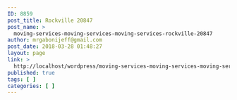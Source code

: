 ```yaml
---
ID: 8859
post_title: Rockville 20847
post_name: >
  moving-services-moving-services-moving-services-rockville-20847
author: mrgabonijeff@gmail.com
post_date: 2018-03-28 01:48:27
layout: page
link: >
  http://localhost/wordpress/moving-services-moving-services-moving-services-rockville-20847/
published: true
tags: [ ]
categories: [ ]
---
```

